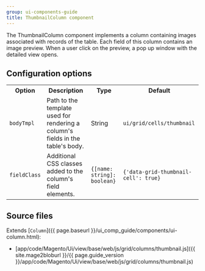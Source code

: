 ```yaml
---
group: ui-components-guide
title: ThumbnailColumn component
---
```


The ThumbnailColumn component implements a column containing images associated with records of the table. Each field of this column contains an image preview. When a user click on the preview, a pop up window with the detailed view opens.

## Configuration options

<table>
  <tr>
    <th>Option</th>
    <th>Description</th>
    <th>Type</th>
    <th>Default</th>
  </tr>
  <tr>
    <td><code>bodyTmpl</code></td>
    <td>Path to the template used for rendering a column's fields in the table's body.</td>
    <td>String</td>
    <td><code>ui/grid/cells/thumbnail</code></td>
  </tr>
  <tr>
    <td><code>fieldClass</code></td>
    <td>Additional CSS classes added to the column's field elements.</td>
    <td><code>{[name: string]: boolean}</code></td>
    <td><code>{'data-grid-thumbnail-cell': true}</code></td>
  </tr>
</table>

## Source files

Extends [`Column`]({{ page.baseurl }}/ui_comp_guide/components/ui-column.html):

- [app/code/Magento/Ui/view/base/web/js/grid/columns/thumbnail.js]({{ site.mage2bloburl }}/{{ page.guide_version }}/app/code/Magento/Ui/view/base/web/js/grid/columns/thumbnail.js)